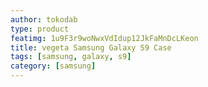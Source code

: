 ```yaml
---
author: tokodab
type: product
featimg: 1u9F3r9woNwxVdIdup12JkFaMnDcLKeon
title: vegeta Samsung Galaxy S9 Case
tags: [samsung, galaxy, s9]
category: [samsung]
---
```

